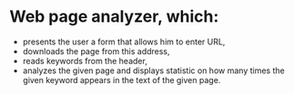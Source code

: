 # Web page analyzer, which:
- presents the user a form that allows him to enter URL,
- downloads the page from this address,
- reads keywords from the header,
- analyzes the given page and displays statistic on how many times the given keyword appears in the text 
of the given page.